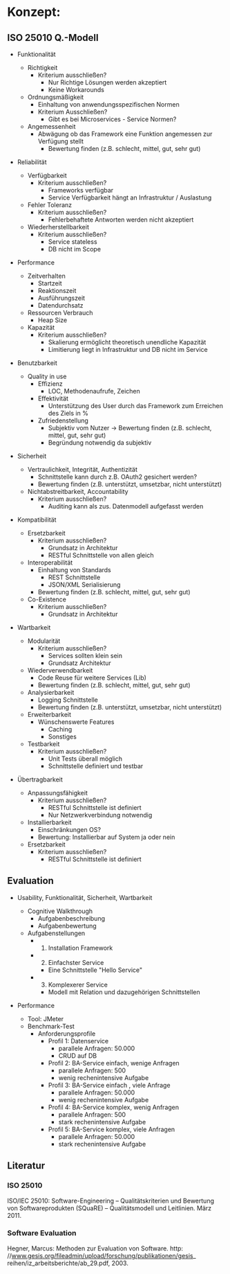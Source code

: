 # Konzept:

## ISO 25010 Q.-Modell

* Funktionalität
  * Richtigkeit
    * Kriterium ausschließen?
      * Nur Richtige Lösungen werden akzeptiert
      * Keine Workarounds
  * Ordnungsmäßigkeit
    * Einhaltung von anwendungsspezifischen Normen
    * Kriterium Ausschließen?
      * Gibt es bei Microservices - Service Normen?
  * Angemessenheit
    * Abwägung ob das Framework eine Funktion angemessen zur Verfügung stellt
      * Bewertung finden (z.B. schlecht, mittel, gut, sehr gut)

* Reliabilität
  * Verfügbarkeit
    * Kriterium ausschließen?
      * Frameworks verfügbar
      * Service Verfügbarkeit hängt an Infrastruktur / Auslastung
  * Fehler Toleranz
    * Kriterium ausschließen?
      * Fehlerbehaftete Antworten werden nicht akzeptiert
  * Wiederherstellbarkeit
    * Kriterium ausschließen?
      * Service stateless
      * DB nicht im Scope

* Performance
  * Zeitverhalten
    * Startzeit
    * Reaktionszeit
    * Ausführungszeit
    * Datendurchsatz
  * Ressourcen Verbrauch
    * Heap Size
  * Kapazität
    * Kriterium ausschließen?
      * Skalierung ermöglicht theoretisch unendliche Kapazität
      * Limitierung liegt in Infrastruktur und DB nicht im Service

* Benutzbarkeit
  * Quality in use
    * Effizienz
      * LOC, Methodenaufrufe, Zeichen
    * Effektivität
      * Unterstützung des User durch das Framework zum Erreichen des Ziels in %
    * Zufriedenstellung
      * Subjektiv vom Nutzer -> Bewertung finden (z.B. schlecht, mittel, gut, sehr gut)
      * Begründung notwendig da subjektiv

* Sicherheit
  * Vertraulichkeit, Integrität, Authentizität
    * Schnittstelle kann durch z.B. OAuth2 gesichert werden?
    * Bewertung finden (z.B. unterstützt, umsetzbar, nicht unterstützt)
  * Nichtabstreitbarkeit, Accountability
    * Kriterium ausschließen?
      * Auditing kann als zus. Datenmodell aufgefasst werden

* Kompatibilität
  * Ersetzbarkeit
    * Kriterium ausschließen?
      * Grundsatz in Architektur
      * RESTful Schnittstelle von allen gleich
  * Interoperabilität
    * Einhaltung von Standards
      * REST Schnittstelle
      * JSON/XML Serialisierung
    * Bewertung finden (z.B. schlecht, mittel, gut, sehr gut)
  * Co-Existence
    * Kriterium ausschließen?
      * Grundsatz in Architektur

* Wartbarkeit
  * Modularität
    * Kriterium ausschließen?
      * Services sollten klein sein
      * Grundsatz Architektur
  * Wiederverwendbarkeit
    * Code Reuse für weitere Services (Lib)
    * Bewertung finden (z.B. schlecht, mittel, gut, sehr gut)
  * Analysierbarkeit
    * Logging Schnittstelle
    * Bewertung finden (z.B. unterstützt, umsetzbar, nicht unterstützt)
  * Erweiterbarkeit
    * Wünschenswerte Features
      * Caching
      * Sonstiges
  * Testbarkeit
    * Kriterium ausschließen?
      * Unit Tests überall möglich
      * Schnittstelle definiert und testbar

* Übertragbarkeit
  * Anpassungsfähigkeit
    * Kriterium ausschließen?
      * RESTful Schnittstelle ist definiert
      * Nur Netzwerkverbindung notwendig
  * Installierbarkeit
    * Einschränkungen OS?
    * Bewertung: Installierbar auf System ja oder nein
  * Ersetzbarkeit
    * Kriterium ausschließen?
      * RESTful Schnittstelle ist definiert

## Evaluation

* Usability, Funktionalität, Sicherheit, Wartbarkeit
  * Cognitive Walkthrough
    * Aufgabenbeschreibung
    * Aufgabenbewertung
  * Aufgabenstellungen
    * 1. Installation Framework
    * 2. Einfachster Service
      * Eine Schnittstelle "Hello Service"
    * 3. Komplexerer Service
      * Modell mit Relation und dazugehörigen Schnittstellen

* Performance
  * Tool: JMeter
  * Benchmark-Test
    * Anforderungsprofile
      * Profil 1: Datenservice
        * parallele Anfragen: 50.000
        * CRUD auf DB
      * Profil 2: BA-Service einfach, wenige Anfragen
        * parallele Anfragen: 500
        * wenig rechenintensive Aufgabe
      * Profil 3: BA-Service einfach , viele Anfrage
        * parallele Anfragen: 50.000
        * wenig rechenintensive Aufgabe
      * Profil 4: BA-Service komplex, wenig Anfragen
        * parallele Anfragen: 500
        * stark rechenintensive Aufgabe
      * Profil 5: BA-Service komplex, viele Anfragen
        * parallele Anfragen: 50.000
        * stark rechenintensive Aufgabe


## Literatur
### ISO 25010
ISO/IEC 25010: Software-Engineering – Qualitätskriterien und Bewertung von Softwareprodukten (SQuaRE) – Qualitätsmodell und Leitlinien. März 2011.

### Software Evaluation
Hegner, Marcus: Methoden zur Evaluation von Software. http: //www.gesis.org/fileadmin/upload/forschung/publikationen/gesis_ reihen/iz_arbeitsberichte/ab_29.pdf, 2003.
